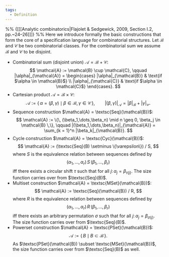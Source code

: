 ```yaml
---
tags:
  - Definition
---
```

%% {\[[[Analytic combinatorics|Flajolet & Sedgewick, 2009, Section I.2, pp.~24–26]]\]} %%
Here we introduce formally the basic constructions that form the core of a specification language for combinatorial structures. 
Let $\mathcal{B}$ and $\mathcal{C}$ be two combinatorial classes. For the combinatorial sum we assume $\mathcal{B}$ and $\mathcal{C}$ to be disjoint.
- Combinatorial sum (disjoint union) $\mathcal{A} = \mathcal{B} + \mathcal{C}$:
$$
\mathcal{A} := \mathcal{B} \cup \mathcal{C}, \qquad
|\alpha|_{\mathcal{A}} = \begin{cases}
|\alpha|_{\mathcal{B}} & \text{if $\alpha \in \mathcal{B}$} \\
|\alpha|_{\mathcal{C}} & \text{if $\alpha \in \mathcal{C}$}
\end{cases}.
$$
- Cartesian product $\mathcal{A} = \mathcal{B} \times \mathcal{C}$: 
$$
\mathcal{A} := \{\, \alpha = (\beta, \gamma) \mid \beta \in \mathcal{B}, \gamma \in \mathcal{C} \,\}, \qquad
|(\beta, \gamma)|_{\mathcal{A}} = |\beta|_{\mathcal{B}} + |\gamma|_{\mathcal{C}}.
$$
- Sequence construction $\mathcal{A} = \textsc{Seq}(\mathcal{B})$:
$$
\mathcal{A} := \{\, (\beta_1,\dots,\beta_n) \mid n \geq 0, \beta_j \in \mathcal{B} \,\}, \qquad
|(\beta_1,\dots,\beta_n)|_{\mathcal{A}} = \sum_{k = 1}^n |\beta_k|_{\mathcal{B}}.
$$
- Cycle construction $\mathcal{A} = \textsc{Cyc}(\mathcal{B})$:
$$
\mathcal{A} := (\textsc{Seq}(B) \setminus \{\varepsilon\}) / S,
$$
where $S$ is the equivalence relation between sequences defined by
$$
(\alpha_1,\dots,\alpha_r)\,S\,(\beta_1,\dots,\beta_r)
$$
iff there exists a circular shift $\tau$ such that for all $j \colon \alpha_j = \beta_{\tau(j)}$.
The size function carries over from $\textsc{Seq}(B)$.
- Multiset construction $\mathcal{A} = \textsc{MSet}(\mathcal{B})$:
$$
\mathcal{A} := \textsc{Seq}(\mathcal{B}) / R,
$$
where $R$ is the equivalence relation between sequences defined by
$$
(\alpha_1,\dots,\alpha_r)\,R\,(\beta_1,\dots,\beta_r)
$$
iff there exists an arbitrary permutation $\sigma$ such that for all $j \colon \alpha_j = \beta_{\sigma(j)}$.
The size function carries over from $\textsc{Seq}(B)$.
- Powerset construction $\mathcal{A} = \textsc{PSet}(\mathcal{B})$:
$$
\mathcal{A} := \{\, B \mid B \subset \mathcal{B} \,\}.
$$
As $\textsc{PSet}(\mathcal{B}) \subset \textsc{MSet}(\mathcal{B})$, the size function carries over from $\textsc{Seq}(B)$ as well.
